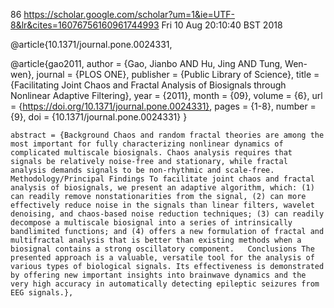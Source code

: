 86
https://scholar.google.com/scholar?um=1&ie=UTF-8&lr&cites=16076756160961744993
Fri 10 Aug 20:10:40 BST 2018


@article{10.1371/journal.pone.0024331,


@article{gao2011,
    author = {Gao, Jianbo AND Hu, Jing AND Tung, Wen-wen},
    journal = {PLOS ONE},
    publisher = {Public Library of Science},
    title = {Facilitating Joint Chaos and Fractal Analysis of Biosignals through Nonlinear Adaptive Filtering},
    year = {2011},
    month = {09},
    volume = {6},
    url = {https://doi.org/10.1371/journal.pone.0024331},
    pages = {1-8},
    number = {9},
    doi = {10.1371/journal.pone.0024331}
}


    abstract = {Background Chaos and random fractal theories are among the most important for fully characterizing nonlinear dynamics of complicated multiscale biosignals. Chaos analysis requires that signals be relatively noise-free and stationary, while fractal analysis demands signals to be non-rhythmic and scale-free.   Methodology/Principal Findings To facilitate joint chaos and fractal analysis of biosignals, we present an adaptive algorithm, which: (1) can readily remove nonstationarities from the signal, (2) can more effectively reduce noise in the signals than linear filters, wavelet denoising, and chaos-based noise reduction techniques; (3) can readily decompose a multiscale biosignal into a series of intrinsically bandlimited functions; and (4) offers a new formulation of fractal and multifractal analysis that is better than existing methods when a biosignal contains a strong oscillatory component.   Conclusions The presented approach is a valuable, versatile tool for the analysis of various types of biological signals. Its effectiveness is demonstrated by offering new important insights into brainwave dynamics and the very high accuracy in automatically detecting epileptic seizures from EEG signals.},

